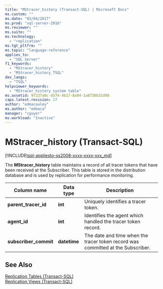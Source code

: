 ```yaml
---
title: "MStracer_history (Transact-SQL) | Microsoft Docs"
ms.custom: ""
ms.date: "03/04/2017"
ms.prod: "sql-server-2016"
ms.reviewer: ""
ms.suite: ""
ms.technology: 
  - "replication"
ms.tgt_pltfrm: ""
ms.topic: "language-reference"
applies_to: 
  - "SQL Server"
f1_keywords: 
  - "MStracer_history"
  - "MStracer_history_TSQL"
dev_langs: 
  - "TSQL"
helpviewer_keywords: 
  - "MStracer_history system table"
ms.assetid: 97237a0c-d574-4b17-8a94-1a8730b31d98
caps.latest.revision: 27
author: "edmacauley"
ms.author: "edmaca"
manager: "cguyer"
ms.workload: "Inactive"
---
```

# MStracer_history (Transact-SQL)
[!INCLUDE[tsql-appliesto-ss2008-xxxx-xxxx-xxx_md](../../includes/tsql-appliesto-ss2008-xxxx-xxxx-xxx-md.md)]

  The **MStracer_history** table maintains a record of all tracer tokens that have been received at the Subscriber. This table is stored in the distribution database and is used by replication for performance monitoring.  
  
|Column name|Data type|Description|  
|-----------------|---------------|-----------------|  
|**parent_tracer_id**|**int**|Uniquely identifies a tracer token.|  
|**agent_id**|**int**|Identifies the agent which handled the tracer token record.|  
|**subscriber_commit**|**datetime**|The date and time when the tracer token record was committed at the Subscriber.|  
  
## See Also  
 [Replication Tables &#40;Transact-SQL&#41;](../../relational-databases/system-tables/replication-tables-transact-sql.md)   
 [Replication Views &#40;Transact-SQL&#41;](../../relational-databases/system-views/replication-views-transact-sql.md)  
  
  
